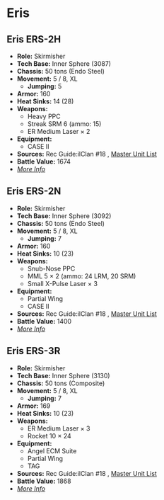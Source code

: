 # Eris 

## Eris ERS-2H 

- **Role:** Skirmisher 
- **Tech Base:** Inner Sphere (3087) 
- **Chassis:** 50 tons (Endo Steel) 
- **Movement:** 5 / 8, XL 
  - **Jumping:** 5 
- **Armor:** 160 
- **Heat Sinks:** 14 (28) 
- **Weapons:** 
  - Heavy PPC 
  - Streak SRM 6 (ammo: 15) 
  - ER Medium Laser × 2 
- **Equipment:** 
  - CASE II 
- **Sources:** Rec Guide:ilClan #18 , [Master Unit List](http://masterunitlist.info/Unit/Details/8250) 
- **Battle Value:** 1674 
- [*More Info*](eris/eris_ers-2h.md) 

## Eris ERS-2N 

- **Role:** Skirmisher 
- **Tech Base:** Inner Sphere (3092) 
- **Chassis:** 50 tons (Endo Steel) 
- **Movement:** 5 / 8, XL 
  - **Jumping:** 7 
- **Armor:** 160 
- **Heat Sinks:** 10 (23) 
- **Weapons:** 
  - Snub-Nose PPC 
  - MML 5 × 2 (ammo: 24 LRM, 20 SRM) 
  - Small X-Pulse Laser × 3 
- **Equipment:** 
  - Partial Wing 
  - CASE II 
- **Sources:** Rec Guide:ilClan #18 , [Master Unit List](http://masterunitlist.info/Unit/Details/8251) 
- **Battle Value:** 1400 
- [*More Info*](eris/eris_ers-2n.md) 

## Eris ERS-3R 

- **Role:** Skirmisher 
- **Tech Base:** Inner Sphere (3130) 
- **Chassis:** 50 tons (Composite) 
- **Movement:** 5 / 8, XL 
  - **Jumping:** 7 
- **Armor:** 169 
- **Heat Sinks:** 10 (23) 
- **Weapons:** 
  - ER Medium Laser × 3 
  - Rocket 10 × 24 
- **Equipment:** 
  - Angel ECM Suite 
  - Partial Wing 
  - TAG 
- **Sources:** Rec Guide:ilClan #18 , [Master Unit List](http://masterunitlist.info/Unit/Details/8252) 
- **Battle Value:** 1868 
- [*More Info*](eris/eris_ers-3r.md) 

